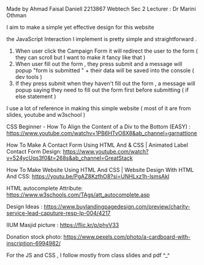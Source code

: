 Made by Ahmad Faisal Daniell 2213867 Webtech Sec 2 
Lecturer : Dr Marini Othman

I aim to make a simple yet effective design for this website 

the JavaScript Interaction I implement is pretty simple and straightforward . 

1) When user click the Campaign Form it will redirect the user to the form ( they can scroll but I want to make it fancy like that )
2) When user fill out the form , they press submit and a message will popup "form is submitted " + their data will be saved into the console ( dev tools ) 
3) If they press submit when they haven't fill out the form , a message will popup saying they need to fill out the form first before submitting ( if else statement )

I use a lot of reference in making this simple website ( most of it are from slides, youtube and w3school ) 

CSS Beginner - How To Align the Content of a Div to the Bottom (EASY) : https://www.youtube.com/watchv=1PB6HTvO8X8&ab_channel=garnattione

How To Make A Contact Form Using HTML And & CSS | Animated Label Contact Form Design: 
https://www.youtube.com/watch?v=524ycUqs3f0&t=268s&ab_channel=GreatStack

How To Make Website Using HTML And CSS | Website Design With HTML And CSS: https://youtu.be/PgAZ8KzfhO8?si=UNHLxz1h-lsmsAkl

HTML autocomplete Attribute: https://www.w3schools.com/TAgs/att_autocomplete.asp

Design Ideas : https://www.buylandingpagedesign.com/preview/charity-service-lead-caputure-resp-lp-004/4217

IIUM Masjid picture : https://flic.kr/p/phyV33

Donation stock photo: https://www.pexels.com/photo/a-cardboard-with-inscription-6994982/

For the JS and CSS , I follow mostly from class slides and pdf ^_^
